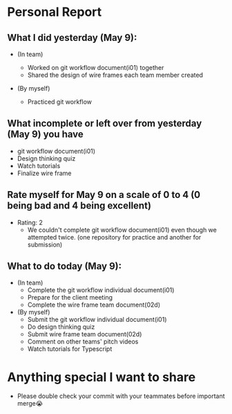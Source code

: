 # Personal Report
## What I did yesterday (May 9):
- (In team)
    - Worked on git workflow document(i01) together
    - Shared the design of wire frames each team member created

- (By myself)
    - Practiced git workflow

## What incomplete or left over from yesterday (May 9) you have
- git workflow document(i01)
- Design thinking quiz
- Watch tutorials
- Finalize wire frame  

## Rate myself for May 9 on a scale of 0 to 4 (0 being bad and 4 being excellent)
- Rating: 2
    - We couldn't complete git workflow document(i01) even though we attempted twice. (one repository for practice and another for submission)

## What to do today (May 9):
- (In team)
    - Complete the git workflow individual document(i01)
    - Prepare for the client meeting
    - Complete the wire frame team document(02d)
- (By myself)
    - Submit the git workflow individual document(i01)
    - Do design thinking quiz
    - Submit wire frame team document(02d)
    - Comment on other teams' pitch videos  
    - Watch tutorials for Typescript

# Anything special I want to share
- Please double check your commit with your teammates before important merge😭

